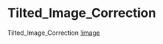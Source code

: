 # Tilted_Image_Correction
Tilted_Image_Correction
[!image](https://github.com/kerong2002/Tilted_Image_Correction/blob/main/%E5%9C%96%E7%89%871.png)
